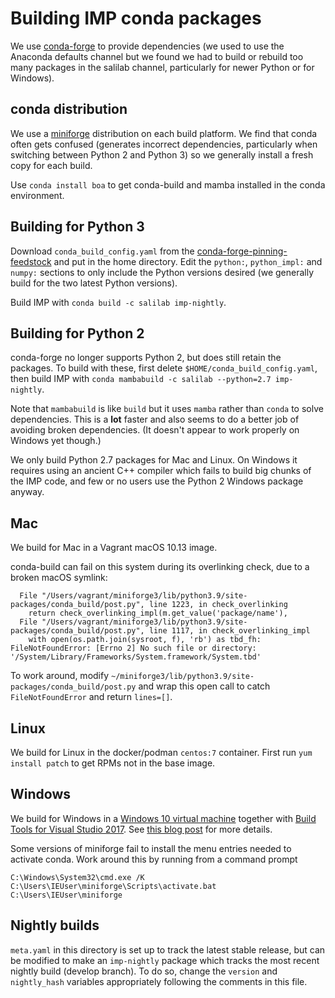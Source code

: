 # Building IMP conda packages

We use [conda-forge](https://conda-forge.org/) to provide dependencies
(we used to use the Anaconda defaults channel but we found we had to build
or rebuild too many packages in the salilab channel, particularly for
newer Python or for Windows).

## conda distribution

We use a [miniforge](https://github.com/conda-forge/miniforge/releases)
distribution on each build platform. We find that conda often gets confused
(generates incorrect dependencies, particularly when switching between Python
2 and Python 3) so we generally install a fresh copy for each build.

Use `conda install boa` to get conda-build and mamba installed in the conda
environment.

## Building for Python 3

Download `conda_build_config.yaml` from the [conda-forge-pinning-feedstock](https://github.com/conda-forge/conda-forge-pinning-feedstock/blob/master/recipe/conda_build_config.yaml)
and put in the home directory. Edit the `python:`, `python_impl:` and
`numpy:` sections to only include the Python versions desired (we generally
build for the two latest Python versions).

Build IMP with `conda build -c salilab imp-nightly`.

## Building for Python 2

conda-forge no longer supports Python 2, but does still retain the packages.
To build with these, first delete `$HOME/conda_build_config.yaml`, then
build IMP with `conda mambabuild -c salilab --python=2.7 imp-nightly`.

Note that `mambabuild` is like `build` but it uses `mamba` rather than `conda`
to solve dependencies. This is a **lot** faster and also seems to do a better
job of avoiding broken dependencies. (It doesn't appear to work properly on
Windows yet though.)

We only build Python 2.7 packages for Mac and Linux. On Windows it requires
using an ancient C++ compiler which fails to build big chunks of the IMP code,
and few or no users use the Python 2 Windows package anyway.

## Mac

We build for Mac in a Vagrant macOS 10.13 image.

conda-build can fail on this system during its overlinking check, due
to a broken macOS symlink:

      File "/Users/vagrant/miniforge3/lib/python3.9/site-packages/conda_build/post.py", line 1223, in check_overlinking
        return check_overlinking_impl(m.get_value('package/name'),
      File "/Users/vagrant/miniforge3/lib/python3.9/site-packages/conda_build/post.py", line 1117, in check_overlinking_impl
        with open(os.path.join(sysroot, f), 'rb') as tbd_fh:
    FileNotFoundError: [Errno 2] No such file or directory: '/System/Library/Frameworks/System.framework/System.tbd'

To work around, modify `~/miniforge3/lib/python3.9/site-packages/conda_build/post.py`
and wrap this open call to catch `FileNotFoundError` and return `lines=[]`.

## Linux

We build for Linux in the docker/podman `centos:7` container.
First run `yum install patch` to get RPMs not in the base image.

## Windows

We build for Windows in a
[Windows 10 virtual machine](https://developer.microsoft.com/en-us/microsoft-edge/tools/vms/)
together with
[Build Tools for Visual Studio 2017](https://visualstudio.microsoft.com/vs/older-downloads/).
See [this blog post](https://beenje.github.io/blog/posts/how-to-setup-a-windows-vm-to-build-conda-packages/)
for more details.

Some versions of miniforge fail to install the menu entries needed to activate
conda. Work around this by running from a command prompt

    C:\Windows\System32\cmd.exe /K C:\Users\IEUser\miniforge\Scripts\activate.bat C:\Users\IEUser\miniforge

## Nightly builds

`meta.yaml` in this directory is set up to track the latest stable release,
but can be modified to make an `imp-nightly` package which tracks the most
recent nightly build (develop branch). To do so, change the `version`
and `nightly_hash` variables appropriately following the comments in this file.
